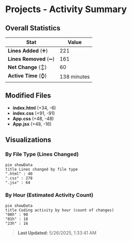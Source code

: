 # Projects - Activity Summary 

## Overall Statistics

| Stat                   | Value                                                             |
| ---------------------- | ----------------------------------------------------------------- |
| **Lines Added** (➕)   | 221                                          |
| **Lines Removed** (➖) | 161                                        |
| **Net Change** (↕)    | 60                |
| **Active Time** (⌚)   | 138 minutes |


## Modified Files
- **index.html** (+34, -6)
- **index.css** (+91, -91)
- **App.css** (+48, -48)
- **App.jsx** (+48, -16)

## Visualizations

### By File Type (Lines Changed)

```mermaid
pie showData
title Lines changed by file type
".html" : 40
".css" : 278
".jsx" : 64
```

### By Hour (Estimated Activity Count)

```mermaid
pie showData
title Coding activity by hour (count of changes)
"00h" : 90
"01h" : 18
"23h" : 16
```


> **Last Updated:** 5/26/2025, 1:33:41 AM